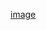 [image](https://user-images.githubusercontent.com/58163867/130825336-c7624dc4-7d0b-4299-87d4-a8c6b9307392.png)
